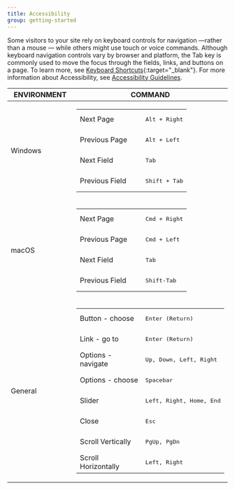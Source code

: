 ```yaml
---
title: Accessibility
group: getting-started
---
```


Some visitors to your site rely on keyboard controls for navigation —rather than a mouse — while others might use touch or voice commands. Although keyboard navigation controls vary by browser and platform, the Tab key is commonly used to move the focus through the fields, links, and buttons on a page. To learn more, see [Keyboard Shortcuts][1]{:target="_blank"}.
For more information about Accessibility, see [Accessibility Guidelines][2].

<table>
      <col WIDTH="150">
      <col WIDTH="auto">
      <thead>
         <tr>
            <th>ENVIRONMENT</th>
            <th>COMMAND</th>
         </tr>
      </thead>
      <tbody>
         <tr>
            <td>Windows</td>
            <td>
               <table>
                  <col WIDTH="150">
                  <col WIDTH="auto">
                  <tbody>
                     <tr>
                        <td>Next Page</td>
                        <td>
                           <pre>Alt + Right</pre>
                        </td>
                     </tr>
                     <tr>
                        <td>Previous Page</td>
                        <td>
                           <pre>Alt + Left</pre>
                        </td>
                     </tr>
                     <tr>
                        <td>Next Field</td>
                        <td>
                           <pre>Tab</pre>
                        </td>
                     </tr>
                     <tr>
                        <td>Previous Field</td>
                        <td>
                           <pre>Shift + Tab</pre>
                        </td>
                     </tr>
                  </tbody>
               </table>
            </td>
         </tr>
         <tr>
            <td>macOS</td>
            <td>
               <table>
                  <col WIDTH="150">
                  <col WIDTH="auto">
                  <tbody>
                     <tr>
                        <td>Next Page</td>
                        <td>
                           <pre>Cmd + Right</pre>
                        </td>
                     </tr>
                     <tr>
                        <td>Previous Page</td>
                        <td>
                           <pre>Cmd + Left</pre>
                        </td>
                     </tr>
                     <tr>
                        <td>Next Field</td>
                        <td>
                           <pre>Tab</pre>
                        </td>
                     </tr>
                     <tr>
                        <td>Previous Field</td>
                        <td>
                           <pre>Shift-Tab</pre>
                        </td>
                     </tr>
                  </tbody>
               </table>
            </td>
         </tr>
         <tr>
            <td>General</td>
            <td>
               <table>
                  <col WIDTH="150">
                  <col WIDTH="auto">
                  <tbody>
                     <tr>
                        <td>Button - choose</td>
                        <td>
                           <pre>Enter (Return)</pre>
                        </td>
                     </tr>
                     <tr>
                        <td>Link - go to</td>
                        <td>
                           <pre>Enter (Return)</pre>
                        </td>
                     </tr>
                     <tr>
                        <td>Options - navigate</td>
                        <td>
                           <pre>Up, Down, Left, Right</pre>
                        </td>
                     </tr>
                     <tr>
                        <td>Options - choose</td>
                        <td>
                           <pre>Spacebar</pre>
                        </td>
                     </tr>
                     <tr>
                        <td>Slider</td>
                        <td>
                           <pre>Left, Right, Home, End</pre>
                        </td>
                     </tr>
                     <tr>
                        <td>Close</td>
                        <td>
                           <pre>Esc</pre>
                        </td>
                     </tr>
                     <tr>
                        <td>Scroll Vertically</td>
                        <td>
                           <pre>PgUp, PgDn</pre>
                        </td>
                     </tr>
                     <tr>
                        <td>Scroll Horizontally</td>
                        <td>
                           <pre>Left, Right</pre>
                        </td>
                     </tr>
                  </tbody>
               </table>
            </td>
         </tr>
      </tbody>
   </table>

[1]: https://en.wikipedia.org/wiki/Table_of_keyboard_shortcuts
[2]: https://devdocs.magento.com/guides/v2.3/pattern-library/general/accessibilityguideline/accessibilityGuideline.html
